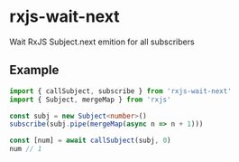 # rxjs-wait-next

Wait RxJS Subject.next emition for all subscribers

## Example

```ts
import { callSubject, subscribe } from 'rxjs-wait-next'
import { Subject, mergeMap } from 'rxjs'

const subj = new Subject<number>()
subscribe(subj.pipe(mergeMap(async n => n + 1)))

const [num] = await callSubject(subj, 0)
num // 1
```
